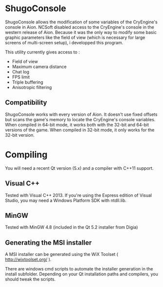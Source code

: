ShugoConsole
============

ShugoConsole allows the modification of some variables of the CryEngine's console in Aion.
NCSoft disabled access to the CryEngine's console in the western release of Aion.
Because it was the only way to modify some basic graphic parameters like the field of view
(which is necessary for large screens of multi-screen setup), i developped this program.

This utility currently gives access to :
- Field of view
- Maximum camera distance
- Chat log
- FPS limit
- Triple buffering
- Anisotropic filtering

Compatibility
-------------

ShugoConsole works with every version of Aion.
It doesn't use fixed offsets but scans the game's memory to locate the CryEngine's console variables.
When compiled in 64-bit mode, it works both with the 32-bit and 64-bit versions of the game.
When compiled in 32-bit mode, it only works for the 32-bit version.

Compiling
=========

You will need a recent Qt version (5.x) and a compiler with C++11 support.

Visual C++
----------

Tested with Visual C++ 2013.
If you're using the Express edition of Visual Studio, you may need a Windows Platform SDK with ntdll.lib.

MinGW
-----

Tested with MinGW 4.8 (included in the Qt 5.2 installer from Digia)

Generating the MSI installer
----------------------------

A MSI installer can be generated using the WiX Toolset ( http://wixtoolset.org/ ).

There are windows cmd scripts to automate the installer generation in the install subfolder.
Depending on your Qt installation paths and compilers, you should tweak the scripts. 